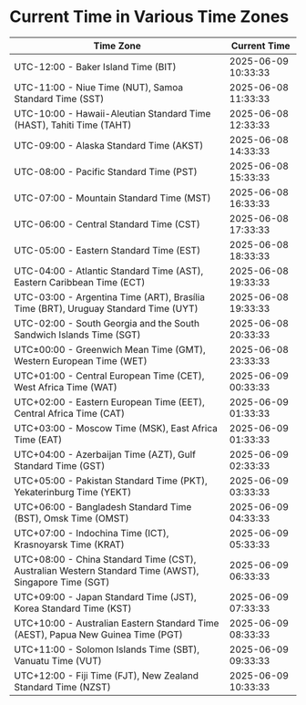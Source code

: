 # Current Time in Various Time Zones

| Time Zone | Current Time |
|-----------|--------------|
| UTC-12:00 - Baker Island Time (BIT) | 2025-06-09 10:33:33 |
| UTC-11:00 - Niue Time (NUT), Samoa Standard Time (SST) | 2025-06-08 11:33:33 |
| UTC-10:00 - Hawaii-Aleutian Standard Time (HAST), Tahiti Time (TAHT) | 2025-06-08 12:33:33 |
| UTC-09:00 - Alaska Standard Time (AKST) | 2025-06-08 14:33:33 |
| UTC-08:00 - Pacific Standard Time (PST) | 2025-06-08 15:33:33 |
| UTC-07:00 - Mountain Standard Time (MST) | 2025-06-08 16:33:33 |
| UTC-06:00 - Central Standard Time (CST) | 2025-06-08 17:33:33 |
| UTC-05:00 - Eastern Standard Time (EST) | 2025-06-08 18:33:33 |
| UTC-04:00 - Atlantic Standard Time (AST), Eastern Caribbean Time (ECT) | 2025-06-08 19:33:33 |
| UTC-03:00 - Argentina Time (ART), Brasília Time (BRT), Uruguay Standard Time (UYT) | 2025-06-08 19:33:33 |
| UTC-02:00 - South Georgia and the South Sandwich Islands Time (SGT) | 2025-06-08 20:33:33 |
| UTC±00:00 - Greenwich Mean Time (GMT), Western European Time (WET) | 2025-06-08 23:33:33 |
| UTC+01:00 - Central European Time (CET), West Africa Time (WAT) | 2025-06-09 00:33:33 |
| UTC+02:00 - Eastern European Time (EET), Central Africa Time (CAT) | 2025-06-09 01:33:33 |
| UTC+03:00 - Moscow Time (MSK), East Africa Time (EAT) | 2025-06-09 01:33:33 |
| UTC+04:00 - Azerbaijan Time (AZT), Gulf Standard Time (GST) | 2025-06-09 02:33:33 |
| UTC+05:00 - Pakistan Standard Time (PKT), Yekaterinburg Time (YEKT) | 2025-06-09 03:33:33 |
| UTC+06:00 - Bangladesh Standard Time (BST), Omsk Time (OMST) | 2025-06-09 04:33:33 |
| UTC+07:00 - Indochina Time (ICT), Krasnoyarsk Time (KRAT) | 2025-06-09 05:33:33 |
| UTC+08:00 - China Standard Time (CST), Australian Western Standard Time (AWST), Singapore Time (SGT) | 2025-06-09 06:33:33 |
| UTC+09:00 - Japan Standard Time (JST), Korea Standard Time (KST) | 2025-06-09 07:33:33 |
| UTC+10:00 - Australian Eastern Standard Time (AEST), Papua New Guinea Time (PGT) | 2025-06-09 08:33:33 |
| UTC+11:00 - Solomon Islands Time (SBT), Vanuatu Time (VUT) | 2025-06-09 09:33:33 |
| UTC+12:00 - Fiji Time (FJT), New Zealand Standard Time (NZST) | 2025-06-09 10:33:33 |
